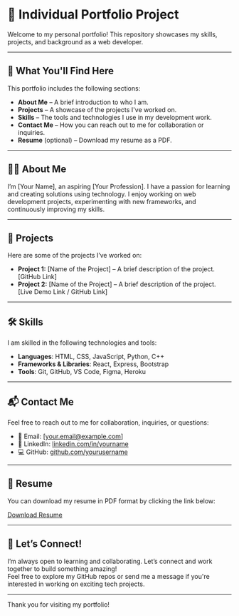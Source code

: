 # 🚀 Individual Portfolio Project

Welcome to my personal portfolio! This repository showcases my skills, projects, and background as a web developer.

---

## 📌 What You'll Find Here

This portfolio includes the following sections:

- **About Me** – A brief introduction to who I am.
- **Projects** – A showcase of the projects I've worked on.
- **Skills** – The tools and technologies I use in my development work.
- **Contact Me** – How you can reach out to me for collaboration or inquiries.
- **Resume** (optional) – Download my resume as a PDF.

---

## 🧑‍💼 About Me

I’m [Your Name], an aspiring [Your Profession]. I have a passion for learning and creating solutions using technology. I enjoy working on web development projects, experimenting with new frameworks, and continuously improving my skills.

---

## 💼 Projects

Here are some of the projects I’ve worked on:

- **Project 1:** [Name of the Project] – A brief description of the project. [GitHub Link]
- **Project 2:** [Name of the Project] – A brief description of the project. [Live Demo Link / GitHub Link]

---

## 🛠 Skills

I am skilled in the following technologies and tools:

- **Languages**: HTML, CSS, JavaScript, Python, C++
- **Frameworks & Libraries**: React, Express, Bootstrap
- **Tools**: Git, GitHub, VS Code, Figma, Heroku

---

## 📬 Contact Me

Feel free to reach out to me for collaboration, inquiries, or questions:

- 📧 Email: [your.email@example.com]
- 💼 LinkedIn: [linkedin.com/in/yourname](https://linkedin.com/in/yourname)
- 💻 GitHub: [github.com/yourusername](https://github.com/yourusername)

---

## 📄 Resume

You can download my resume in PDF format by clicking the link below:

[Download Resume](assets/Resume-YourName.pdf)

---

## 🌱 Let’s Connect!

I’m always open to learning and collaborating. Let’s connect and work together to build something amazing!  
Feel free to explore my GitHub repos or send me a message if you're interested in working on exciting tech projects.

---

Thank you for visiting my portfolio!

